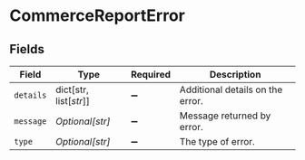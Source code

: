 # CommerceReportError


## Fields

| Field                            | Type                             | Required                         | Description                      |
| -------------------------------- | -------------------------------- | -------------------------------- | -------------------------------- |
| `details`                        | dict[str, list[*str*]]           | :heavy_minus_sign:               | Additional details on the error. |
| `message`                        | *Optional[str]*                  | :heavy_minus_sign:               | Message returned by error.       |
| `type`                           | *Optional[str]*                  | :heavy_minus_sign:               | The type of error.               |